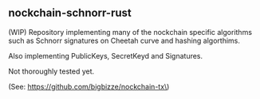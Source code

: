 ## nockchain-schnorr-rust

(WIP) Repository implementing many of the nockchain specific algorithms such as Schnorr signatures on Cheetah curve and hashing algorthims. 

Also implementing PublicKeys, SecretKeyd and Signatures.

Not thoroughly tested yet.

\(See: https://github.com/bigbizze/nockchain-tx\)
